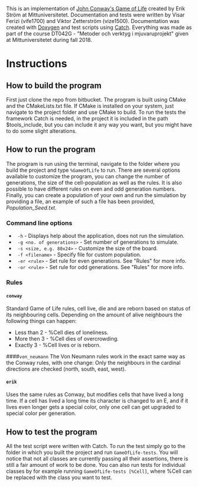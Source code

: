 This is an implementation of [John Conway's Game of Life](https://en.wikipedia.org/wiki/Conway%27s_Game_of_Life) created by Erik Ström at Mittuniversitetet. Documentation and tests were written by Visar Ferizi (vife1700) and Viktor Zetterström (vize1500). Documentation was created with [Doxygen](http://www.doxygen.org) and test scripts using [Catch](https://github.com/catchorg/Catch2). Everything was made as part of the course DT042G - "Metoder och verktyg i mjuvaruprojekt" given at Mittuniversitetet during fall 2018.

# Instructions
## How to build the program
First just clone the repo from bitbucket. The program is built using CMake and the CMakeLists.txt file. If CMake is installed on your system, just navigate to the project folder and use CMake to build. To run the tests the framework Catch is needed, in the project it is included in the path $tools_include, but you can include it any way you want, but you might have to do some slight alterations.

## How to run the program
The program is run using the terminal, navigate to the folder where you build the project and type `%GameOfLife` to run.
There are several options available to customize the program, you can change the number of generations, the size of the cell-population as well as the rules. It is also possible to have different rules on even and odd generation numbers. Finally, you can create a population of your own and run the simulation by providing a file, an example of such a file has been provided, _Population_Seed.txt_.
### Command line options
* ` -h` - Displays help about the application, does not run the simulation.
* ` -g <no. of generations>` - Set number of generations to simulate.
* ` -s <size, e.g. 80x24>` - Customize the size of the board.
* ` -f <filename>` - Specify file for custom population.
* ` -er <rule>` - Set rule for even generations. See "Rules" for more info.
* ` -or <rule>` - Set rule for odd generations. See "Rules" for more info.
  
### Rules
#### `conway`
Standard Game of Life rules, cell live, die and are reborn based on status of its neighbouring cells. Depending on the amount of alive neighbours the following things can happen:
  * Less than 2 - %Cell dies of loneliness.
  * More then 3 - %Cell dies of overcrowding.
  * Exactly 3 - %Cell lives or is reborn.

####`von_neumann`
The Von Neumann rules work in the exact same way as the Conway rules, with one change: Only the neighbours in the cardinal directions are checked (north, south, east, west).

#### `erik`
Uses the same rules as Conway, but modifies cells that have lived a long time. If a cell has lived a long time its character is changed to an E, and if it lives even longer gets a special color, only one cell can get upgraded to special color per generation.

## How to test the program
All the test script were written with Catch. To run the test simply go to the folder in which you built the project and run `GameOfLife-tests`. You will notice that not all classes are currently passing all their assertions, there is still a fair amount of work to be done. You can also run tests for individual classes by for example running `GameOfLife-tests [%Cell]`, where %Cell can be replaced with the class you want to test.